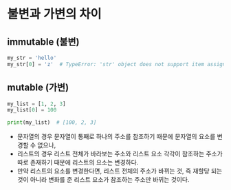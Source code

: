 # 불변과 가변의 차이
## immutable (불변)
```python
my_str = 'hello'
my_str[0] = 'z'  # TypeError: 'str' object does not support item assignment
```
## mutable (가변)
```python
my_list = [1, 2, 3]
my_list[0] = 100

print(my_list)  # [100, 2, 3]
```
- 문자열의 경우 문자열이 통째로 하나의 주소를 참조하기 때문에 문자열의 요소를 변경할 수 없으나, 
- 리스트의 경우 리스트 전체가 바라보는 주소와 리스트 요소 각각이 참조하는 주소가 따로 존재하기 때문에 리스트의 요소는 변경하다. 
- 만약 리스트의 요소를 변경한다면, 리스트 전체의 주소가 바뀌는 것, 즉 재할당 되는 것이 아니라 변화를 준 리스트 요소가 참조하는 주소만 바뀌는 것이다.